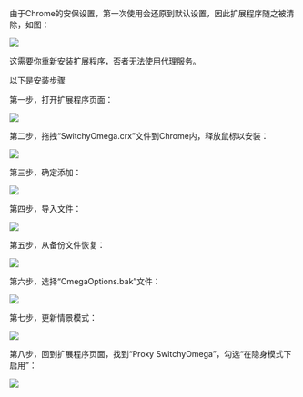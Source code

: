 由于Chrome的安保设置，第一次使用会还原到默认设置，因此扩展程序随之被清除，如图：

<img src="https://cloud.githubusercontent.com/assets/10321405/5560980/c716508e-8df2-11e4-8ff5-92802a15059c.jpg"/>

这需要你重新安装扩展程序，否者无法使用代理服务。

以下是安装步骤

第一步，打开扩展程序页面：

<img src="https://cloud.githubusercontent.com/assets/10321405/5563295/e209aff2-8ea2-11e4-8912-44dd18b730d5.jpg"/>

第二步，拖拽“SwitchyOmega.crx”文件到Chrome内，释放鼠标以安装：

<img src="https://cloud.githubusercontent.com/assets/10321405/5563296/e2c47652-8ea2-11e4-93cd-f50eda131bc1.jpg"/>

第三步，确定添加：

<img src="https://cloud.githubusercontent.com/assets/10321405/5563297/e2e32994-8ea2-11e4-8041-c8a72ce2f18f.jpg"/>

第四步，导入文件：

<img src="https://cloud.githubusercontent.com/assets/10321405/5563298/e3532d70-8ea2-11e4-8279-ef07d2b9d7bc.jpg"/>

第五步，从备份文件恢复：

<img src="https://cloud.githubusercontent.com/assets/10321405/5563299/e39baf64-8ea2-11e4-83d9-857733eb95ce.jpg"/>

第六步，选择“OmegaOptions.bak”文件：

<img src="https://cloud.githubusercontent.com/assets/10321405/5563300/e3dee59a-8ea2-11e4-9e42-b29dba1a10f8.jpg"/>

第七步，更新情景模式：

<img src="https://cloud.githubusercontent.com/assets/10321405/5563331/bfdbe348-8ea5-11e4-9c71-17f5d9d826ee.jpg"/>

第八步，回到扩展程序页面，找到“Proxy SwitchyOmega”，勾选“在隐身模式下启用”：

<img src="https://cloud.githubusercontent.com/assets/10321405/5563301/e3e2252a-8ea2-11e4-9e5e-08abe97aacd3.jpg"/>
